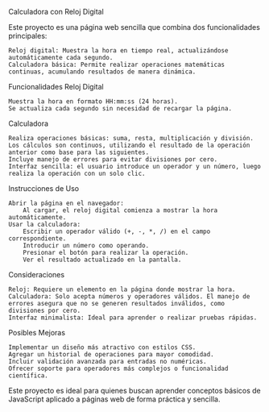 Calculadora con Reloj Digital

Este proyecto es una página web sencilla que combina dos funcionalidades principales:

    Reloj digital: Muestra la hora en tiempo real, actualizándose automáticamente cada segundo.
    Calculadora básica: Permite realizar operaciones matemáticas continuas, acumulando resultados de manera dinámica.

Funcionalidades
Reloj Digital

    Muestra la hora en formato HH:mm:ss (24 horas).
    Se actualiza cada segundo sin necesidad de recargar la página.

Calculadora

    Realiza operaciones básicas: suma, resta, multiplicación y división.
    Los cálculos son continuos, utilizando el resultado de la operación anterior como base para las siguientes.
    Incluye manejo de errores para evitar divisiones por cero.
    Interfaz sencilla: el usuario introduce un operador y un número, luego realiza la operación con un solo clic.

Instrucciones de Uso

    Abrir la página en el navegador:
        Al cargar, el reloj digital comienza a mostrar la hora automáticamente.
    Usar la calculadora:
        Escribir un operador válido (+, -, *, /) en el campo correspondiente.
        Introducir un número como operando.
        Presionar el botón para realizar la operación.
        Ver el resultado actualizado en la pantalla.

Consideraciones

    Reloj: Requiere un elemento en la página donde mostrar la hora.
    Calculadora: Solo acepta números y operadores válidos. El manejo de errores asegura que no se generen resultados inválidos, como divisiones por cero.
    Interfaz minimalista: Ideal para aprender o realizar pruebas rápidas.

Posibles Mejoras

    Implementar un diseño más atractivo con estilos CSS.
    Agregar un historial de operaciones para mayor comodidad.
    Incluir validación avanzada para entradas no numéricas.
    Ofrecer soporte para operadores más complejos o funcionalidad científica.

Este proyecto es ideal para quienes buscan aprender conceptos básicos de JavaScript aplicado a páginas web de forma práctica y sencilla.
